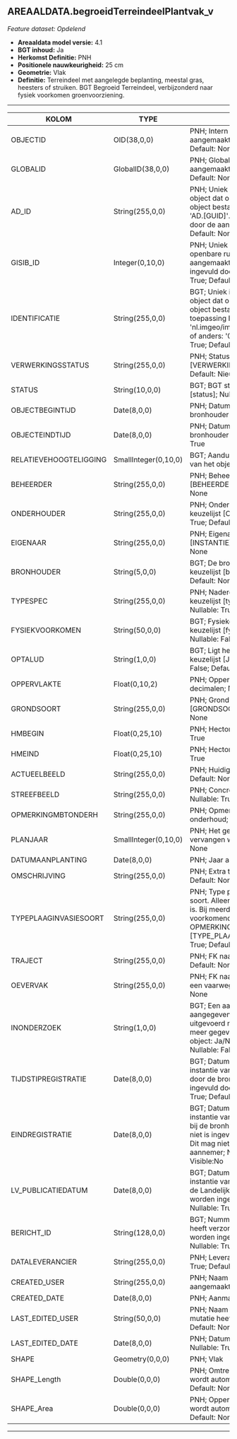 ## AREAALDATA.begroeidTerreindeelPlantvak_v

*Feature dataset: Opdelend*


* __Areaaldata model versie:__ 4.1
* __BGT inhoud:__ Ja
* __Herkomst Definitie:__ PNH
* __Positionele nauwkeurigheid:__ 25 cm
* __Geometrie:__ Vlak
* __Definitie:__ Terreindeel met aangelegde beplanting, meestal gras, heesters of struiken. BGT Begroeid Terreindeel, verbijzonderd naar fysiek voorkomen groenvoorziening. 

***

|KOLOM                             |TYPE          	          |DEFINITIE|
|------                            |----          	          |-----    |
|OBJECTID                          |OID(38,0,0)               |PNH; Intern ArcGIS Identificatienummer, aangemaakt door ArcGIS; Nullable: False; Default: None|
|GLOBALID                          |GlobalID(38,0,0)          |PNH; Global Unique Identifier,  aangemaakt door ArcGIS; Nullable: False; Default: None|
|AD_ID                             |String(255,0,0)           |PNH; Uniek identificatienummer voor het object dat onveranderlijk is zolang het object bestaat in Areaaldata: in format 'AD.[GUID]'. Dit moet worden ingevuld door de aannemer; Nullable: False; Default: None|
|GISIB_ID                          |Integer(0,10,0)           |PNH; Uniek Identificatienummer beheer openbare ruimte (GISIB), wordt aangemaakt in GISIB en mag niet worden ingevuld door de aannemer; Nullable: True; Default: None|
|IDENTIFICATIE                     |String(255,0,0)           |BGT; Uniek identificatienummer voor het object dat onveranderlijk is zolang het object bestaat: bevat indien van toepassing BGT/IMKL ID in format 'nl.imgeo/imkl.bronhouderscode.LokaalID' of anders: '00000'.LokaalID; Nullable: True; Default: None|
|VERWERKINGSSTATUS                 |String(255,0,0)           |PNH; Status van de gegevens; keuzelijst [VERWERKINGSSTATUS]; Nullable: False; Default: Nieuw|
|STATUS                            |String(10,0,0)            |BGT; BGT status van het object; keuzelijst [status]; Nullable: False; Default: bestaand|
|OBJECTBEGINTIJD                   |Date(8,0,0)               |PNH; Datum waarop het object bij de bronhouder is ontstaan; Nullable: True|
|OBJECTEINDTIJD                    |Date(8,0,0)               |PNH; Datum waarop het object bij de bronhouder niet meer geldig is; Nullable: True|
|RELATIEVEHOOGTELIGGING            |SmallInteger(0,10,0)      |BGT; Aanduiding voor de relatieve hoogte van het object; Nullable: False; Default: 0|
|BEHEERDER                         |String(255,0,0)           |PNH; Beheerder van het object; keuzelijst [BEHEERDER]; Nullable: True; Default: None|
|ONDERHOUDER                       |String(255,0,0)           |PNH; Onderhouder van het object; keuzelijst [ONDERHOUDER]; Nullable: True; Default: None|
|EIGENAAR                          |String(255,0,0)           |PNH; Eigenaar van het object; keuzelijst [INSTANTIE]; Nullable: True; Default: None|
|BRONHOUDER                        |String(5,0,0)             |BGT; De bronhoudercode van het object; keuzelijst [bronhouder]; Nullable: False; Default: None|
|TYPESPEC                          |String(255,0,0)           |PNH; Nadere typering van het object; keuzelijst [typeSpecBTDPlantvak]; Nullable: True; Default: None|
|FYSIEKVOORKOMEN                   |String(50,0,0)            |BGT; Fysieke omschrijving van het object; keuzelijst [fysiekVoorkomenBTD]; Nullable: False; Default: groenvoorziening|
|OPTALUD                           |String(1,0,0)             |BGT; Ligt het object op een talud? Ja/Nee; keuzelijst [JaNeeOnbekend]; Nullable: False; Default: None|
|OPPERVLAKTE                       |Float(0,10,2)             |PNH; Oppervlakte in m2, afgerond op 2 decimalen; Nullable: True; Default: None|
|GRONDSOORT                        |String(255,0,0)           |PNH; Grondsoort; keuzelijst [GRONDSOORT]; Nullable: True; Default: None|
|HMBEGIN                           |Float(0,25,10)            |PNH; Hectometrering begin heg; Nullable: True|
|HMEIND                            |Float(0,25,10)            |PNH; Hectometrering eind heg ; Nullable: True|
|ACTUEELBEELD                      |String(255,0,0)           |PNH; Huidige beeld; Nullable: True; Default: None|
|STREEFBEELD                       |String(255,0,0)           |PNH; Concrete visuele doelstelling; Nullable: True; Default: None|
|OPMERKINGMBTONDERH                |String(255,0,0)           |PNH; Opmerking met betrekking tot het onderhoud; Nullable: True; Default: None|
|PLANJAAR                          |SmallInteger(0,10,0)      |PNH; Het geplande jaar dat het object vervangen wordt; Nullable: True; Default: None|
|DATUMAANPLANTING                  |Date(8,0,0)               |PNH; Jaar aanplanting ; Nullable: True|
|OMSCHRIJVING                      |String(255,0,0)           |PNH; Extra toelichting ; Nullable: True; Default: None|
|TYPEPLAAGINVASIESOORT             |String(255,0,0)          |PNH; Type plaagsoort of type invasie soort. Alleen invullen mits van toepassing is. Bij meerderen waarden, slechts meest voorkomende invullen en andere bij OPMERKING; keuzelijst [TYPE_PLAAG_INVASIESOORT]; Nullable: True; Default: None|
|TRAJECT                           |String(255,0,0)           |PNH; FK naar traject_v; Nullable: True; Default: None|
|OEVERVAK                          |String(255,0,0)           |PNH; FK naar oevervak_v; als deze aan een vaarweg ligt; Nullable: True; Default: None
|INONDERZOEK                       |String(1,0,0)             |BGT; Een aanduiding waarmee wordt aangegeven dat een onderzoek wordt uitgevoerd naar de juistheid van een of meer gegevens van het betreffende object: Ja/Nee; keuzelijst [jaNee]; Nullable: False; Default: N; Visible:No|
|TIJDSTIPREGISTRATIE               |Date(8,0,0)               |BGT; Datum en tijdstip waarop deze instantie van het object is opgenomen door de bronhouder. Dit mag niet worden ingevuld door de aannemer; Nullable: True; Default: None; Visible:No|
|EINDREGISTRATIE                   |Date(8,0,0)               |BGT; Datum en tijdstip waarop deze instantie van het object niet meer geldig is bij de bronhouder. Wanneer deze waarde niet is ingevuld is de instantie nog geldig. Dit mag niet worden ingevuld door de aannemer; Nullable: True; Default: None; Visible:No|
|LV_PUBLICATIEDATUM                |Date(8,0,0)               |BGT; Datum en tijdstip waarop deze instantie van het object is opgenomen in de Landelijke Voorziening. Dit mag niet worden ingevuld door de aannemer; Nullable: True; Default: None; Visible:No|
|BERICHT_ID                        |String(128,0,0)           |BGT; Nummer van het bericht dat PNH heeft verzonden naar LV. Dit mag niet worden ingevuld door de aannemer. Nullable: True; Default: None; Visible:No|
|DATALEVERANCIER                   |String(255,0,0)           |PNH; Leverancier van de data; Nullable: True; Default: None|
|CREATED_USER                      |String(255,0,0)           |PNH; Naam van gebruiker die de rij heeft aangemaakt; Nullable: True; Default: None|
|CREATED_DATE                      |Date(8,0,0)               |PNH; Aanmaakdatum; Nullable: True|
|LAST_EDITED_USER                  |String(50,0,0)            |PNH; Naam van gebruiker die de laatste mutatie heeft doorgevoerd; Nullable: True; Default: None|
|LAST_EDITED_DATE                  |Date(8,0,0)               |PNH; Datum van de laatste mutatie; Nullable: True|
|SHAPE                             |Geometry(0,0,0)           |PNH; Vlak|
|SHAPE_Length                      |Double(0,0,0)             |PNH; Omtrek in meters, 5 decimalen. Dit wordt automatisch gevuld; Nullable: False; Default: None|
|SHAPE_Area                        |Double(0,0,0)             |PNH; Oppervlakte in m2, 5 decimalen. Dit wordt automatisch gevuld; Nullable: False; Default: None|

***
